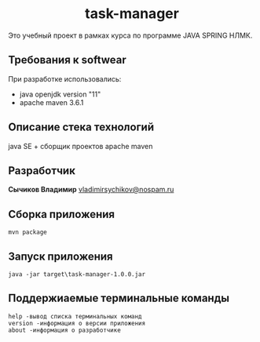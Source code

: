 <h1 align="center">task-manager</h1>

Это учебный проект в рамках курса по программе JAVA SPRING НЛМК.

## Требования к softwear

При разработке использовались:
* java openjdk version "11"
* apache maven 3.6.1

## Описание стека технологий

java SE + сборщик проектов apache maven

## Разработчик

**Сычиков Владимир** vladimirsychikov@nospam.ru

## Сборка приложения

```
mvn package
```
## Запуск приложения

```
java -jar target\task-manager-1.0.0.jar
```

## Поддержиаемые терминальные команды

```
help -вывод списка терминальных команд
version -информация о версии приложения
about -информация о разработчике
```